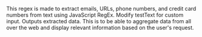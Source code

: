 This regex is made to extract emails, URLs, phone numbers, and credit card numbers from text using JavaScript RegEx. Modify testText for custom input. Outputs extracted data. This is to be able to  aggregate data from all over the web and display relevant information based on the user's request.